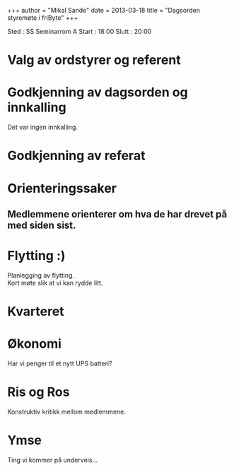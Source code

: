 +++
author = "Mikal Sande"
date = 2013-03-18
title = "Dagsorden styremøte i friByte"
+++

Sted : SS Seminarrom A Start : 18:00 Slutt : 20:00

# Valg av ordstyrer og referent

# Godkjenning av dagsorden og innkalling

Det var ingen innkalling.

# Godkjenning av referat

# Orienteringssaker

## Medlemmene orienterer om hva de har drevet på med siden sist.

# Flytting :)

Planlegging av flytting.\
Kort møte slik at vi kan rydde litt.

# Kvarteret

# Økonomi

Har vi penger til et nytt UPS batteri?

# Ris og Ros

Konstruktiv kritikk mellom medlemmene.

# Ymse

Ting vi kommer på underveis...
